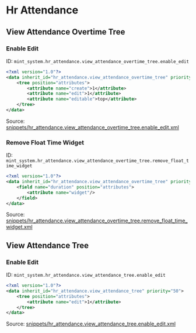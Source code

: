 # Hr Attendance
## View Attendance Overtime Tree  
### Enable Edit  
ID: `mint_system.hr_attendance.view_attendance_overtime_tree.enable_edit`  
```xml
<?xml version="1.0"?>
<data inherit_id="hr_attendance.view_attendance_overtime_tree" priority="50" groups="hr_attendance.group_hr_attendance_manager">
    <tree position="attributes">
        <attribute name="create">1</attribute>
        <attribute name="edit">1</attribute>
        <attribute name="editable">top</attribute>
    </tree>
</data>

```
Source: [snippets/hr_attendance.view_attendance_overtime_tree.enable_edit.xml](https://github.com/Mint-System/Odoo-Build/tree/16.0/snippets/hr_attendance.view_attendance_overtime_tree.enable_edit.xml)

### Remove Float Time Widget  
ID: `mint_system.hr_attendance.view_attendance_overtime_tree.remove_float_time_widget`  
```xml
<?xml version="1.0"?>
<data inherit_id="hr_attendance.view_attendance_overtime_tree" priority="50">
    <field name="duration" position="attributes">
        <attribute name="widget"/>
    </field>
</data>

```
Source: [snippets/hr_attendance.view_attendance_overtime_tree.remove_float_time_widget.xml](https://github.com/Mint-System/Odoo-Build/tree/16.0/snippets/hr_attendance.view_attendance_overtime_tree.remove_float_time_widget.xml)

## View Attendance Tree  
### Enable Edit  
ID: `mint_system.hr_attendance.view_attendance_tree.enable_edit`  
```xml
<?xml version="1.0"?>
<data inherit_id="hr_attendance.view_attendance_tree" priority="50">
    <tree position="attributes">
        <attribute name="edit">1</attribute>
    </tree>
</data>

```
Source: [snippets/hr_attendance.view_attendance_tree.enable_edit.xml](https://github.com/Mint-System/Odoo-Build/tree/16.0/snippets/hr_attendance.view_attendance_tree.enable_edit.xml)

